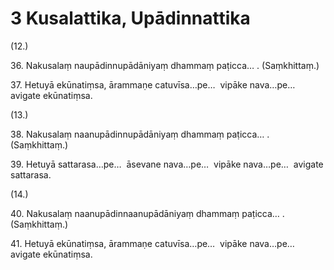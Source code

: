 

# 3 Kusalattika, Upādinnattika


(12.)

36\. Nakusalaṃ naupādinnupādāniyaṃ dhammaṃ paṭicca… . (Saṃkhittaṃ.)

37\. Hetuyā ekūnatiṃsa, ārammaṇe catuvīsa…pe…  vipāke nava…pe…  avigate ekūnatiṃsa.

(13.)

38\. Nakusalaṃ naanupādinnupādāniyaṃ dhammaṃ paṭicca… . (Saṃkhittaṃ.)

39\. Hetuyā sattarasa…pe…  āsevane nava…pe…  vipāke nava…pe…  avigate sattarasa.

(14.)

40\. Nakusalaṃ naanupādinnaanupādāniyaṃ dhammaṃ paṭicca… . (Saṃkhittaṃ.)

41\. Hetuyā ekūnatiṃsa, ārammaṇe catuvīsa…pe…  vipāke nava…pe…  avigate ekūnatiṃsa.



